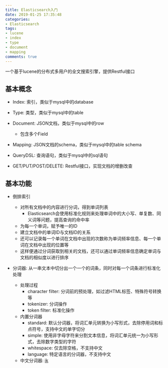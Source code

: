 ```yaml
---
title: Elasticsearch入门
date: 2019-01-25 17:35:48
categories: 
- Elasticsearch
tags: 
- lucene
- index
- type
- document
- mapping
comments: true
---
```


一个基于lucene的分布式多用户的全文搜索引擎，提供Restful接口

## 基本概念

- Index: 索引，类似于mysql中的database

- Type: 类型，类似于mysql中的table

- Document: JSON文档，类似于mysql中的row
  - 包含多个Field

- Mapping: JSON文档的schema，类似于mysql中的table schema

- QueryDSL: 查询语句，类似于mysql中的sql语句

- GET/PUT/POST/DELETE: Restful接口，实现文档的增删改查

## 基本功能

- 倒排索引
  - 对所有文档中的内容进行分词，得到单词列表
    - Elasticsearch会使用标准化规则来处理单词中的大小写、单复数、同义词等问题，提高查询的命中率
  - 为每一个单词，赋予唯一的ID
  - 建立文档中的单词ID与文档ID的关系
  - 还可以记录每一个单词在文档中出现的次数称为单词频率信息、每一个单词在文档中出现的位置等
  - 这样便通过分词获取到相关的文档，还可以通过单词频率信息确定单词与文档的相似度以进行排序

- 分词器: 从一串文本中切分出一个一个的词条，同时对每一个词条进行标准化处理
  - 处理过程
    - character filter: 分词前的预处理，如过滤HTML标签、特殊符号转换等
    - tokenizer: 分词操作
    - token filter: 标准化操作
  - 内置分词器
    - standard: 默认分词器，将词汇单元转换为小写形式，去除停用词和标点符号，支持中文的单字切分
    - simple: 使用非字母字符来分割文本信息，将词汇单元统一为小写形式，去除数字类型的字符
    - whitespace: 仅去除空格，不支持中文
    - language: 特定语言的分词器，不支持中文
  - 中文分词器: [ik](https://github.com/medcl/elasticsearch-analysis-ik/)
  
